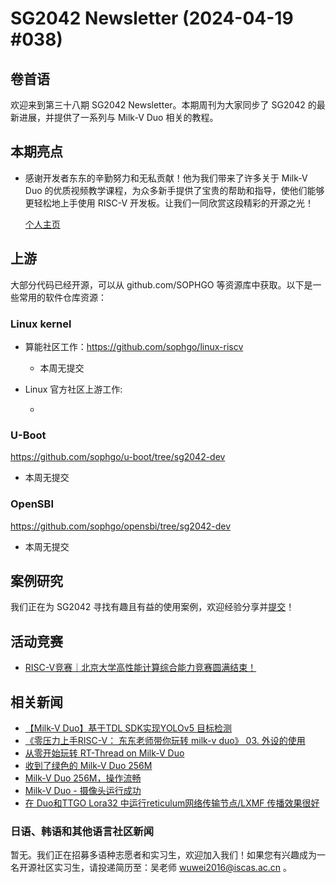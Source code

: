 # SG2042 Newsletter (2024-04-19 #038)

## 卷首语

欢迎来到第三十八期 SG2042 Newsletter。本期周刊为大家同步了 SG2042 的最新进展，并提供了一系列与 Milk-V Duo 相关的教程。

## 本期亮点

+ 感谢开发者东东的辛勤努力和无私贡献！他为我们带来了许多关于 Milk-V Duo 的优质视频教学课程，为众多新手提供了宝贵的帮助和指导，使他们能够更轻松地上手使用 RISC-V 开发板。让我们一同欣赏这段精彩的开源之光！

  [个人主页](https://space.bilibili.com/98893950)

## 上游

大部分代码已经开源，可以从 github.com/SOPHGO 等资源库中获取。以下是一些常用的软件仓库资源：

### Linux kernel

+ 算能社区工作：https://github.com/sophgo/linux-riscv

  +  本周无提交

+ Linux 官方社区上游工作:

  + 


### U-Boot

https://github.com/sophgo/u-boot/tree/sg2042-dev

+ 本周无提交

### OpenSBI

https://github.com/sophgo/opensbi/tree/sg2042-dev 

+ 本周无提交

## 案例研究

我们正在为 SG2042 寻找有趣且有益的使用案例，欢迎经验分享并[提交](https://github.com/sophgocommunity/SG2042-Newsletter/pulls)！

## 活动竞赛

+ [RISC-V竞赛｜北京大学高性能计算综合能力竞赛圆满结束！][event-1]

[event-1]:https://mp.weixin.qq.com/s/6n4fht7S79hl07G7O-Elfw

## 相关新闻

+ [【Milk-V Duo】基于TDL SDK实现YOLOv5 目标检测][news-1]
+ [《零压力上手RISC-V： 东东老师带你玩转 milk-v duo》 03. 外设的使用][news-2]
+ [从零开始玩转 RT-Thread on Milk-V Duo][news-3]
+ [收到了绿色的 Milk-V Duo 256M][news-4]
+ [Milk-V Duo 256M，操作流畅][news-5]
+ [Milk-V Duo - 摄像头运行成功][news-6]
+ [在 Duo和TTGO Lora32 中运行reticulum网络传输节点/LXMF 传播效果很好][news-7]

[news-1]:https://www.bilibili.com/video/BV1Vw4m1U71C
[news-2]:https://www.bilibili.com/video/BV1r1421o74h
[news-3]:https://www.bilibili.com/video/BV1UZ421v7wK
[news-4]:https://twitter.com/Sabotenboy/status/1780948905271889934
[news-5]:https://twitter.com/devemin/status/1780826013657886799
[news-6]:https://twitter.com/mopurun_elec/status/1779865239879921921
[news-7]:https://twitter.com/lucasteske/status/1778617693341413436

### 日语、韩语和其他语言社区新闻

暂无。我们正在招募多语种志愿者和实习生，欢迎加入我们！如果您有兴趣成为一名开源社区实习生，请投递简历至：吴老师 [wuwei2016@iscas.ac.cn](mailto:wuwei2016@iscas.ac.cn) 。